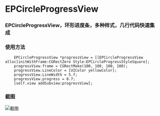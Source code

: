 # EPCircleProgressView
### EPCircleProgressView，环形进度条，多种样式，几行代码快速集成
### 使用方法
```
    EPCircleProgressView *progressView = [[EPCircleProgressView alloc]initWithFrame:CGRectZero Style:EPCircleProgressStyleSquare];
    progressView.frame = CGRectMake(100, 100, 100, 100);
    progressView.LineColor = [UIColor yellowColor];
    progressView.LineWidth = 5.f;
    progressView.progress = 0.7;
    [self.view addSubview:progressView];
```
### 截图
![截图](http://ac-j38u14vo.clouddn.com/596c902bcdddde80.png)